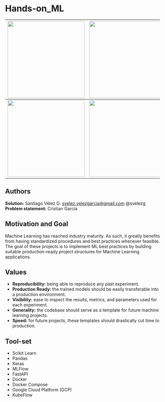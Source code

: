 # Hands-on_ML

<img src="https://github.com/svelezg/Hands-on_ML/blob/main/9x99-images/260px-Scikit_learn_logo_small.svg.png" width="250" height="250"/>             |  <img src="https://github.com/svelezg/Hands-on_ML/blob/main/9x99-images/mlflow.png" width="250" height="250"/> | <img src="https://github.com/svelezg/Hands-on_ML/blob/main/9x99-images/pandas.png" width="250" height="250"/>
:-------------------------:|:-------------------------:|:-------------------------:
<img src="https://github.com/svelezg/Hands-on_ML/blob/main/9x99-images/dockercompose.png" width="250" height="250"/>  |  <img src="https://github.com/svelezg/Hands-on_ML/blob/main/9x99-images/cloud_lockup.png" width="250" height="250"/>



## Authors
**Solution:** Santiago Vélez G. svelez.velezgarcia@gmail.com @svelezg
**Problem statement:** Cristian García

## Motivation and Goal
Machine Learning has reached industry maturity. 
As such, it greatly benefits from having standardized procedures and best practices whenever feasible. 
The goal of these projects is to implement ML best practices by building suitable production-ready project structures for Machine Learning applications.

## Values
* **Reproducibility:** being able to reproduce any past experiment.
* **Production Ready:** the trained models should be easily transferable into a production environment.
* **Visibility:**  ease to inspect the results, metrics, and parameters used for each experiment.
* **Generality:** the codebase should serve as a template for future machine learning projects.
* **Speed:** for future projects, these templates should drastically cut time to production.

## Tool-set
* Scikit Learn
* Pandas
* Keras
* MLFlow
* FastAPI
* Docker
* Docker Compose
* Google Cloud Platform (GCP)
* KubeFlow

